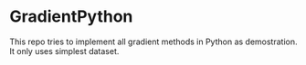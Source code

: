 GradientPython
==============

This repo tries to implement all gradient methods in Python as demostration.
It only uses simplest dataset.
